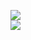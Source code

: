 [![](https://img.shields.io/badge/Made%20With-Github%20Spray-lightgrey.svg?style=for-the-badge&logo=github)](https://github.com/Annihil/github-spray#6258)  
[![](https://i.imgur.com/2DrTn0Z.gif)](https://github.com/Annihil/github-spray)